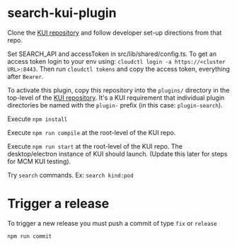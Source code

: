 # search-kui-plugin

Clone the [KUI repository](https://github.com/IBM/kui) and follow developer set-up directions from that repo.

Set SEARCH_API and accessToken in src/lib/shared/config.ts. To get an access token login to your env using: `cloudctl login -a https://<cluster URL>:8443`. Then run `cloudctl tokens` and copy the access token, everything after `Bearer`.

To activate this plugin, copy this repository into the `plugins/` directory in the top-level of the [KUI repository](https://github.com/IBM/kui).  It's a KUI requirement that individual plugin directories be named with the `plugin-` prefix (in this case:  `plugin-search`).

Execute `npm install`

Execute `npm run compile` at the root-level of the KUI repo.

Execute `npm run start` at the root-level of the KUI repo.  The desktop/electron instance of KUI should launch. (Update this later for steps for MCM KUI testing).

Try `search` commands. Ex: `search kind:pod`

# Trigger a release
To trigger a new release you must push a commit of type `fix` or `release`
```
npm run commit
```